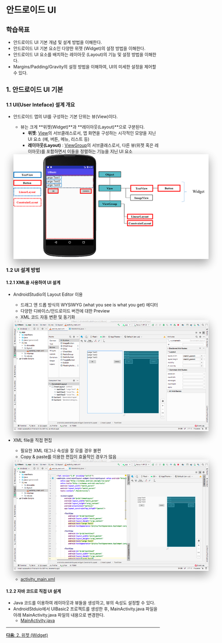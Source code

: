 <style>
div.polaroid {
  	width: 640px;
  	box-shadow: 0 10px 30px 0 rgba(0, 0, 0, 0.2), 0 16px 30px 0 rgba(0, 0, 0, 0.19);
  	text-align: center;
	margin-bottom: 0.5cm;
}
</style>
# 안드로이드 UI

## 학습목표
- 안드로이드 UI 기본 개념 및 설계 방법을 이해한다.
- 안드로이드 UI 기본 요소인 다양한 위젯 (Widget)의 설정 방법을 이해한다.
- 안드로이드 UI 요소를 배치하는 레이아웃 (Layout)의 기능 및 설정 방법을 이해한다.
- Margins/Padding/Gravity의 설정 방법을 이해하여, UI의 미세한 설정을 제어할 수 있다.


## 1. 안드로이드 UI 기본

### 1.1 UI(User Inteface) 설계 개요

- 안드로이드 앱의 UI를 구성하는 기본 단위는 뷰(View)이다.
	- 뷰는 크게 **위젯(Widget)**과 **레이아웃(Layout)**으로 구분된다.
		- **위젯**:  [View](https://developer.android.com/reference/android/view/View)의 서브클래스로서, 앱 화면을 구성하는 시각적인 모양을 지닌 UI 요소 (예, 버튼, 메뉴, 리스트 등)
		- **레이아웃(Layout)** : [ViewGroup](https://developer.android.com/reference/android/view/ViewGroup)의 서브클래스로서, 다른 뷰(위젯 혹은 레이아웃)를 포함하면서 이들을 정렬하는 기능을 지닌 UI 요소

    <div class="polaroid">
	   <img src="figure/ui-overview.png">
	    </div>

### 1.2 UI 설계 방법
#### 1.2.1 XML을 사용하여 UI 설계
- AndroidStudio의 Layout Editor 이용
	- 드래그 앤 드롭 방식의 WYSIWYG (what you see is what you get) 에디터
	- 다양한 디바이스/안드로이드 버전에 대한 Preview
	- XML 코드 자동 변환 및 동기화

	<div class="polaroid">
	<img src="figure/layout-editor.png">
	</div>

- XML file을 직접 편집
	- 필요한 XML 태그나 속성을 잘 모를 경우 불편
	- Copy & paste를 이용한 편집이 효율적인 경우가 많음

	<div class="polaroid">
	<img src="figure/xml-editor.png">
	</div>
	
	- [activity\_main.xml](activity_main.xml.html)

#### 1.2.2 자바 코드로 직접 UI 설계
- Java 코드를  이용하여 레이아웃과 뷰들을 생성하고, 뷰의 속성도 설정할 수 있다.
- AndroidStduio에서 UIBasic2 프로젝트를 생성한 후, MainActivity.java 파일을 아래 MainActivity.java 파일의 내용으로 변경한다.
	- [MainActivity.java](MainActivity.java.html)

---

[**다음**: 2. 위젯 (Widget)](ui-widget.html)